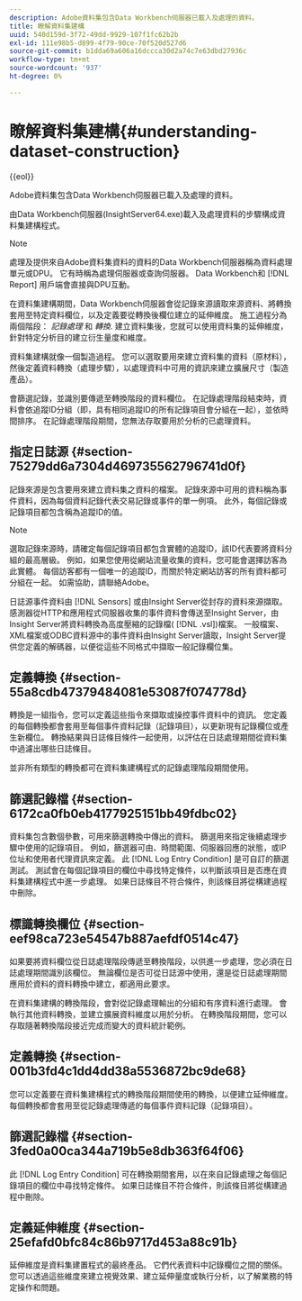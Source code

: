 ```yaml
---
description: Adobe資料集包含Data Workbench伺服器已載入及處理的資料。
title: 瞭解資料集建構
uuid: 540d159d-3f72-49dd-9929-107f1fc62b2b
exl-id: 111e98b5-d899-4f79-90ce-70f520d527d6
source-git-commit: b1dda69a606a16dccca30d2a74c7e63dbd27936c
workflow-type: tm+mt
source-wordcount: '937'
ht-degree: 0%

---
```


# 瞭解資料集建構{#understanding-dataset-construction}

{{eol}}

Adobe資料集包含Data Workbench伺服器已載入及處理的資料。

由Data Workbench伺服器(InsightServer64.exe)載入及處理資料的步驟構成資料集建構程式。

>[!NOTE]
>
>處理及提供來自Adobe資料集資料的資料的Data Workbench伺服器稱為資料處理單元或DPU。 它有時稱為處理伺服器或查詢伺服器。 Data Workbench和 [!DNL Report] 用戶端會直接與DPU互動。

在資料集建構期間，Data Workbench伺服器會從記錄來源讀取來源資料、將轉換套用至特定資料欄位，以及定義要從轉換後欄位建立的延伸維度。 施工過程分為兩個階段： *記錄處理* 和 *轉換*. 建立資料集後，您就可以使用資料集的延伸維度，針對特定分析目的建立衍生量度和維度。

資料集建構就像一個製造過程。 您可以選取要用來建立資料集的資料（原材料），然後定義資料轉換（處理步驟），以處理資料中可用的資訊來建立擴展尺寸（製造產品）。

<!--
c_log_proc.xml
-->

會篩選記錄，並識別要傳遞至轉換階段的資料欄位。 在記錄處理階段結束時，資料會依追蹤ID分組（即，具有相同追蹤ID的所有記錄項目會分組在一起），並依時間排序。 在記錄處理階段期間，您無法存取要用於分析的已處理資料。

## 指定日誌源 {#section-75279dd6a7304d469735562796741d0f}

記錄來源是包含要用來建立資料集之資料的檔案。 記錄來源中可用的資料稱為事件資料，因為每個資料記錄代表交易記錄或事件的單一例項。 此外，每個記錄或記錄項目都包含稱為追蹤ID的值。

>[!NOTE]
>
>選取記錄來源時，請確定每個記錄項目都包含實體的追蹤ID，該ID代表要將資料分組的最高層級。 例如，如果您使用從網站流量收集的資料，您可能會選擇訪客為此實體。 每個訪客都有一個唯一的追蹤ID，而關於特定網站訪客的所有資料都可分組在一起。 如需協助，請聯絡Adobe。

日誌源事件資料由 [!DNL Sensors] 或由Insight Server從封存的資料來源擷取。 感測器從HTTP和應用程式伺服器收集的事件資料會傳送至Insight Server，由Insight Server將資料轉換為高度壓縮的記錄檔( [!DNL .vsl])檔案。 一般檔案、XML檔案或ODBC資料源中的事件資料由Insight Server讀取，Insight Server提供您定義的解碼器，以便從這些不同格式中擷取一般記錄欄位集。

## 定義轉換 {#section-55a8cdb47379484081e53087f074778d}

轉換是一組指令，您可以定義這些指令來擷取或操控事件資料中的資訊。 您定義的每個轉換都會套用至每個事件資料記錄（記錄項目），以更新現有記錄欄位或產生新欄位。 轉換結果與日誌條目條件一起使用，以評估在日誌處理期間從資料集中過濾出哪些日誌條目。

並非所有類型的轉換都可在資料集建構程式的記錄處理階段期間使用。

## 篩選記錄檔 {#section-6172ca0fb0eb4177925151bb49fdbc02}

資料集包含數個參數，可用來篩選轉換中傳出的資料。 篩選用來指定後續處理步驟中使用的記錄項目。 例如，篩選器可由、時間範圍、伺服器回應的狀態，或IP位址和使用者代理資訊來定義。 此 [!DNL Log Entry Condition] 是可自訂的篩選測試。 測試會在每個記錄項目的欄位中尋找特定條件，以判斷該項目是否應在資料集建構程式中進一步處理。 如果日誌條目不符合條件，則該條目將從構建過程中刪除。

## 標識轉換欄位 {#section-eef98ca723e54547b887aefdf0514c47}

如果要將資料欄位從日誌處理階段傳遞至轉換階段，以供進一步處理，您必須在日誌處理期間識別該欄位。 無論欄位是否可從日誌源中使用，還是從日誌處理期間應用於資料的資料轉換中建立，都適用此要求。

<!--
c_transformation.xml
-->

在資料集建構的轉換階段，會對從記錄處理輸出的分組和有序資料進行處理。 會執行其他資料轉換，並建立擴展資料維度以用於分析。 在轉換階段期間，您可以存取隨著轉換階段接近完成而變大的資料統計範例。

## 定義轉換 {#section-001b3fd4c1dd4dd38a5536872bc9de68}

您可以定義要在資料集建構程式的轉換階段期間使用的轉換，以便建立延伸維度。 每個轉換都會套用至從記錄處理傳遞的每個事件資料記錄（記錄項目）。

## 篩選記錄檔 {#section-3fed0a00ca344a719b5e8db363f64f06}

此 [!DNL Log Entry Condition] 可在轉換期間套用，以在來自記錄處理之每個記錄項目的欄位中尋找特定條件。 如果日誌條目不符合條件，則該條目將從構建過程中刪除。

## 定義延伸維度 {#section-25efafd0bfc84c86b9717d453a88c91b}

延伸維度是資料集建置程式的最終產品。 它們代表資料中記錄欄位之間的關係。 您可以透過這些維度來建立視覺效果、建立延伸量度或執行分析，以了解業務的特定操作和問題。
